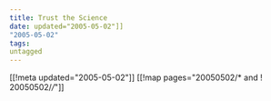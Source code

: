 ```yaml
---
title: Trust the Science
date: updated="2005-05-02"]]
"2005-05-02"
tags:
untagged
---
```

[[!meta updated="2005-05-02"]]
[[!map pages="20050502/* and ! 20050502/*/*"]]
